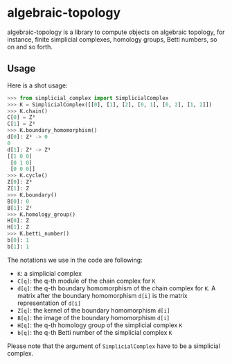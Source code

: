 # algebraic-topology

algebraic-topology is a library to compute objects on algebraic topology, for instance, finite simplicial complexes,  homology groups, Betti numbers, so on and so forth. 

<!-- algebraic-topology has the numpy library. 
You should install it first.  -->

## Usage
Here is a shot usage: 
```python
>>> from simplicial_complex import SimplicialComplex
>>> K = SimplicialComplex([[0], [1], [2], [0, 1], [0, 2], [1, 2]])
>>> K.chain()
C[0] = Z³
C[1] = Z³
>>> K.boundary_homomorphism()
d[0]: Z³ -> 0
0
d[1]: Z³ -> Z³
[[1 0 0]
 [0 1 0]
 [0 0 0]]
>>> K.cycle()
Z[0]: Z³
Z[1]: Z
>>> K.boundary()
B[0]: 0
B[1]: Z²
>>> K.homology_group()
H[0]: Z
H[1]: Z
>>> K.betti_number()
b[0]: 1
b[1]: 1
```
The notations we use in the code are following: 
- `K`: a simplicial complex
- `C[q]`: the q-th module of the chain complex for `K`
- `d[q]`: the q-th boundary homomorphism of the chain complex for `K`. A matrix after the boundary homomorphism `d[i]` is the matrix representation of `d[i]`
- `Z[q]`: the kernel of the boundary homomorphism `d[i]`
- `B[q]`: the image of the boundary homomorphism `d[i]`
- `H[q]`: the q-th homology group of the simplicial complex `K`
- `b[q]`: the q-th Betti number of the simplicial complex `K`

Please note that the argument of `SimplicialComplex` have to be a simplicial complex. 